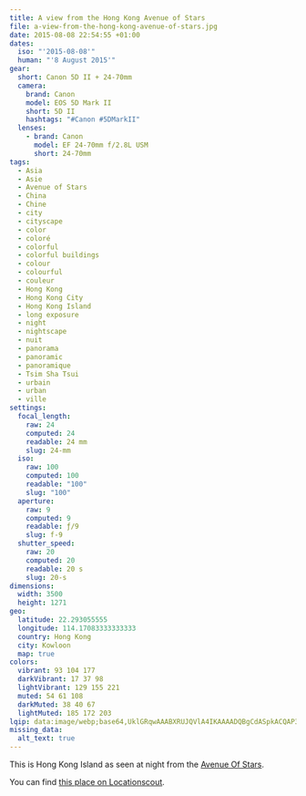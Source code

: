 ```yaml
---
title: A view from the Hong Kong Avenue of Stars
file: a-view-from-the-hong-kong-avenue-of-stars.jpg
date: 2015-08-08 22:54:55 +01:00
dates:
  iso: "'2015-08-08'"
  human: "'8 August 2015'"
gear:
  short: Canon 5D II + 24-70mm
  camera:
    brand: Canon
    model: EOS 5D Mark II
    short: 5D II
    hashtags: "#Canon #5DMarkII"
  lenses:
    - brand: Canon
      model: EF 24-70mm f/2.8L USM
      short: 24-70mm
tags:
  - Asia
  - Asie
  - Avenue of Stars
  - China
  - Chine
  - city
  - cityscape
  - color
  - coloré
  - colorful
  - colorful buildings
  - colour
  - colourful
  - couleur
  - Hong Kong
  - Hong Kong City
  - Hong Kong Island
  - long exposure
  - night
  - nightscape
  - nuit
  - panorama
  - panoramic
  - panoramique
  - Tsim Sha Tsui
  - urbain
  - urban
  - ville
settings:
  focal_length:
    raw: 24
    computed: 24
    readable: 24 mm
    slug: 24-mm
  iso:
    raw: 100
    computed: 100
    readable: "100"
    slug: "100"
  aperture:
    raw: 9
    computed: 9
    readable: ƒ/9
    slug: f-9
  shutter_speed:
    raw: 20
    computed: 20
    readable: 20 s
    slug: 20-s
dimensions:
  width: 3500
  height: 1271
geo:
  latitude: 22.293055555
  longitude: 114.17083333333333
  country: Hong Kong
  city: Kowloon
  map: true
colors:
  vibrant: 93 104 177
  darkVibrant: 17 37 98
  lightVibrant: 129 155 221
  muted: 54 61 108
  darkMuted: 38 40 67
  lightMuted: 185 172 203
lqip: data:image/webp;base64,UklGRqwAAABXRUJQVlA4IKAAAADQBgCdASpkACQAP3Gow1s0v6grLzTbo/AuCWUGe9VTQ1VHCD0JzEE3sLEAunQGxCWS5WNFgLpRetIgE+nq6cgA/ux8AFATsy9Bv96yHOQt2JnO4aWY768rfvApY6zL8m8SG5GtVeugzWcpadbOVHQk/pxagJDTCvOp+i8cgX4R3UlH2tmbP8+IWIkv78DMcQ0OOCDPCd9OFCyLWCUoAAAA
missing_data:
  alt_text: true
---
```


This is Hong Kong Island as seen at night from the <a href="http://www.avenueofstars.com.hk/eng/home.asp">Avenue Of Stars</a>.

You can find <a href="http://www.locationscout.net/hong-kong/1623-hong-kong-avenue-of-stars">this place on Locationscout</a>.
